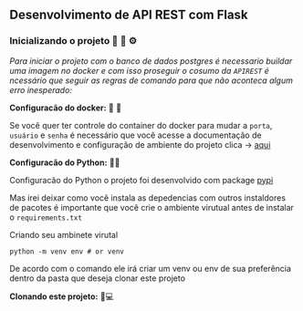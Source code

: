 ## Desenvolvimento de API REST com Flask 



### Inicializando o projeto 🔧 🔨 ⚙️

*Para iniciar o projeto com o banco de dados postgres é necessario buildar uma imagem no docker e com isso proseguir o cosumo da `APIREST` é ncessário que seguir as regras de comando para que não aconteca algum erro inesperado:*


**Configuracão do docker:** 🔧 🐳

Se você quer ter controle do container do docker para mudar a ``porta``, ``usuário`` e ``senha`` é necessário que você acesse a documentação de desenvolvimento e configuração de ambiente do projeto clica -> <a href="/docs/preview.md">aqui</a>   


**Configuracão do Python:** 🐍🐍

Configuracão do Python o projeto foi desenvolvido com package <a href="https://pypi.org/">pypi</a>

Mas irei deixar como você instala as depedencias com outros instaldores de pacotes é importante que você crie o ambiente virutual antes de instalar o `requirements.txt`

Criando seu ambinete virutal 
```
python -m venv env # or venv 
```
De acordo com o comando ele irá criar um venv ou env de sua preferência dentro da pasta que deseja clonar este projeto 


**Clonando este projeto:** 🔎💻



















